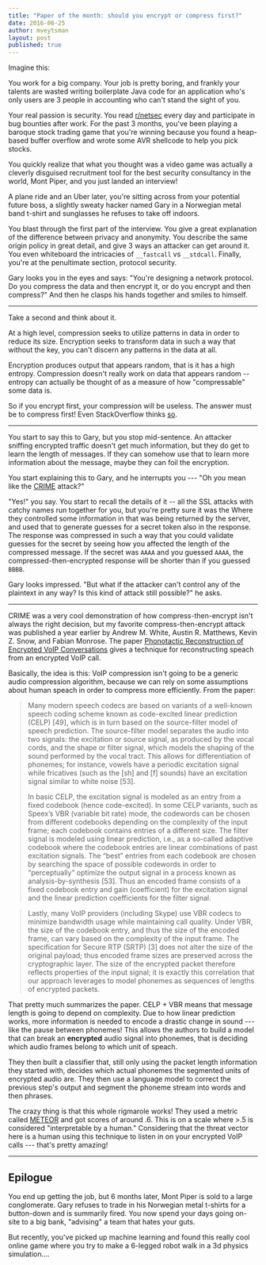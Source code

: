 ```yaml
---
title: "Paper of the month: should you encrypt or compress first?"
date: 2016-06-25
author: mveytsman
layout: post
published: true
---
```


Imagine this:

You work for a big company. Your job is pretty boring, and frankly your talents are wasted writing boilerplate Java code for an application who's only users are 3 people in accounting who can't stand the sight of you.

Your real passion is security. You read [r/netsec](www.reddit.com/r/netsec) every day and participate in bug bounties after work. For the past 3 months, you've been playing a baroque stock trading game that you're winning because you found a heap-based buffer overflow and wrote some AVR shellcode to help you pick stocks.

You quickly realize that what you thought was a video game was actually a cleverly disguised recruitment tool for the best security consultancy in the world, Mont Piper, and you just landed an interview!

A plane ride and an Uber later, you're sitting across from your potential future boss, a slightly sweaty hacker named Gary in a Norwegian metal band t-shirt and sunglasses he refuses to take off indoors.

You blast through the first part of the interview. You give a great explanation of the difference between privacy and anonymity. You describe the same origin policy in great detail, and give 3 ways an attacker can get around it. You even whiteboard the intricacies of `__fastcall` vs `__stdcall`. Finally, you're at the penultimate section, protocol security.

Gary looks you in the eyes and says: "You're designing a network protocol. Do you compress the data and then encrypt it, or do you encrypt and then compress?" And then he clasps his hands together and smiles to himself.

- - -

Take a second and think about it. 

At a high level, compression seeks to utilize patterns in data in order to reduce its size. Encryption seeks to transform data in such a way that without the key, you can't discern any patterns in the data at all. 

Encryption produces output that appears random, that is it has a high entropy. Compression doesn't really work on data that appears random -- entropy can actually be thought of as a measure of how "compressable" some data is.

So if you encrypt first, your compression will be useless. The answer must be to compress first! Even StackOverflow thinks [so](http://stackoverflow.com/questions/4676095/when-compressing-and-encrypting-should-i-compress-first-or-encrypt-first).

- - -

You start to say this to Gary, but you stop mid-sentence. An attacker sniffing encrypted traffic doesn't get much information, but they do get to learn the length of messages. If they can somehow use that to learn more information about the message, maybe they can foil the encryption.

You start explaining this to Gary, and he interrupts you --- "Oh you mean like the [CRIME](https://www.nccgroup.trust/us/about-us/newsroom-and-events/blog/2012/september/details-on-the-crime-attack/) attack?"

"Yes!" you say. You start to recall the details of it -- all the SSL attacks with catchy names run together for you, but you're pretty sure it was the Where they controlled some information in that was being returned by the server, and used that to generate guesses for a secret token also in the response. The response was compressed in such a way that you could validate guesses for the secret by seeing how you affected the length of the compressed message. If the secret was `AAAA` and you guessed `AAAA`, the compressed-then-encrypted response will be shorter than if you guessed `BBBB`.

Gary looks impressed. "But what if the attacker can't control any of the plaintext in any way? Is this kind of attack still possible?" he asks.

- - -

CRIME was a very cool demonstration of how compress-then-encrypt isn't always the right decision, but my favorite compress-then-encrypt attack was published a year earlier by Andrew M. White, Austin R. Matthews, Kevin Z. Snow, and Fabian Monrose. The paper [Phonotactic Reconstruction of Encrypted VoIP Conversations](http://www.cs.unc.edu/~fabian/papers/foniks-oak11.pdf) gives a technique for reconstructing speach from an encrypted VoIP call.

Basically, the idea is this: VoIP compression isn't going to be a generic audio compression algorithm, because we can rely on some assumptions about human speach in order to compress more efficiently. From the paper:

> Many modern speech codecs are based on variants of a well-known speech coding
> scheme known as code-excited linear prediction (CELP) [49], which is in turn
> based on the source-filter model of speech prediction. The source-filter model
> separates the audio into two signals: the excitation or source signal, as
> produced by the vocal cords, and the shape or filter signal, which models the
> shaping of the sound performed by the vocal tract. This allows for
> differentiation of phonemes; for instance, vowels have a periodic excitation
> signal while fricatives (such as the [sh] and [f] sounds) have an excitation
> signal similar to white noise [53].
>
> In basic CELP, the excitation signal is modeled as an entry
> from a fixed codebook (hence code-excited). In some CELP
> variants, such as Speex’s VBR (variable bit rate) mode, the codewords can
> be chosen from different codebooks depending on the complexity
> of the input frame; each codebook contains entries
> of a different size. The filter signal is modeled using linear
> prediction, i.e., as a so-called adaptive codebook where the
> codebook entries are linear combinations of past excitation
> signals. The “best” entries from each codebook are chosen
> by searching the space of possible codewords in order
> to “perceptually” optimize the output signal in a process
> known as analysis-by-synthesis [53]. Thus an encoded frame
> consists of a fixed codebook entry and gain (coefficient) for
> the excitation signal and the linear prediction coefficients for
> the filter signal.

> Lastly, many VoIP providers (including Skype) use VBR 
> codecs to minimize bandwidth usage while maintaining
> call quality. Under VBR, the size of the codebook entry,
> and thus the size of the encoded frame, can vary based
> on the complexity of the input frame. The specification
> for Secure RTP (SRTP) [3] does not alter the size of the
> original payload; thus encoded frame sizes are preserved
> across the cryptographic layer. The size of the encrypted
> packet therefore reflects properties of the input signal; it is
> exactly this correlation that our approach leverages to model
> phonemes as sequences of lengths of encrypted packets.

That pretty much summarizes the paper. CELP + VBR means that message length is going to depend on complexity. Due to how linear prediction works, more information is needed to encode a drastic change in sound --- like the pause between phonemes! This allows the authors to build a model that can break an **encrypted** audio signal into phonemes, that is deciding which audio frames belong to which unit of speach.

They then built a classifier that, still only using the packet length information they started with, decides which actual phonemes the segmented units of encrypted audio are. They then use a language model to correct the previous step's output and segment the phoneme stream into words and then phrases.

The crazy thing is that this whole rigmarole works! They used a metric called [METEOR](http://www.cs.cmu.edu/~alavie/METEOR/) and got scores of around .6. This is on a scale where >.5 is considered "interpretable by a human." Considering that the threat vector here is a human using this technique to listen in on your encrypted VoIP calls --- that's pretty amazing! 

- - -

## Epilogue

You end up getting the job, but 6 months later, Mont Piper is sold to a large conglomerate. Gary refuses to trade in his Norwegian metal t-shirts for a button-down and is summarily fired. You now spend your days going on-site to a big bank, "advising" a team that hates your guts.

But recently, you've picked up machine learning and found this really cool online game where you try to make a 6-legged robot walk in a 3d physics simulation....

